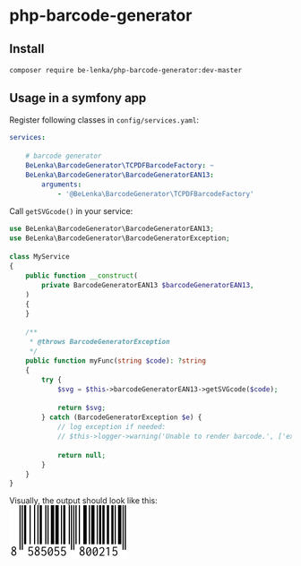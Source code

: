 # php-barcode-generator

## Install
```bash
composer require be-lenka/php-barcode-generator:dev-master
```

## Usage in a symfony app

Register following classes in `config/services.yaml`:
```yaml
services:

    # barcode generator
    BeLenka\BarcodeGenerator\TCPDFBarcodeFactory: ~
    BeLenka\BarcodeGenerator\BarcodeGeneratorEAN13:
        arguments:
            - '@BeLenka\BarcodeGenerator\TCPDFBarcodeFactory'

```

Call `getSVGcode()` in your service:
```php
use BeLenka\BarcodeGenerator\BarcodeGeneratorEAN13;
use BeLenka\BarcodeGenerator\BarcodeGeneratorException;

class MyService
{
    public function __construct(
        private BarcodeGeneratorEAN13 $barcodeGeneratorEAN13,
    )
    {
    }

    /**
     * @throws BarcodeGeneratorException
     */
    public function myFunc(string $code): ?string
    {
        try {
            $svg = $this->barcodeGeneratorEAN13->getSVGcode($code);

            return $svg;
        } catch (BarcodeGeneratorException $e) {
            // log exception if needed:
            // $this->logger->warning('Unable to render barcode.', ['exception' => $e]);

            return null;
        }
    }
}
```

Visually, the output should look like this:  
![ean13 barcode](screenshots/barcode-generator-ean13.png)
